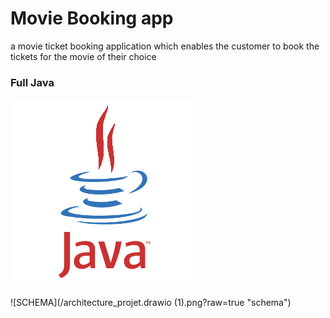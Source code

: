# Movie Booking app
 a movie ticket booking application which enables the customer to book the tickets for the movie of their choice
 
### Full Java

![JAVA](/JAVA.gif?raw=true "JAVA")

![SCHEMA](/architecture_projet.drawio (1).png?raw=true "schema")
